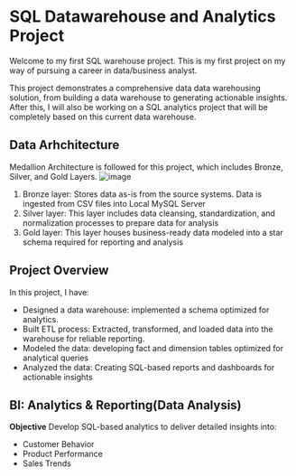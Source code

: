 # SQL Datawarehouse and Analytics Project

Welcome to my first SQL warehouse project. This is my first project on my way of pursuing a career in data/business analyst. 

This project demonstrates a comprehensive data data warehousing solution, from building a data warehouse to generating actionable insights. After this, I will also be working on a SQL analytics project that will be completely based on this current data warehouse.

## Data Arhchitecture 
Medallion Architecture is followed for this project, which includes Bronze, Silver, and Gold Layers. 
![image](https://github.com/user-attachments/assets/bd2b4222-4dc9-47ea-bd6f-20c63cbfd056)
1. Bronze layer: Stores data as-is from the source systems. Data is ingested from CSV files into Local MySQL Server
2. Silver layer: This layer includes data cleansing, standardization, and normalization processes to prepare data for analysis
3. Gold layer: This layer houses business-ready data modeled into a star schema required for reporting and analysis

## Project Overview 

In this project, I have: 
- Designed a data warehouse: implemented a schema optimized for analytics.
- Built ETL process: Extracted, transformed, and loaded data into the warehouse for reliable reporting.
- Modeled the data: developing fact and dimension tables optimized for analytical queries
- Analyzed the data: Creating SQL-based reports and dashboards for actionable insights

## BI: Analytics & Reporting(Data Analysis) 
**Objective**
Develop SQL-based analytics to deliver detailed insights into: 
- Customer Behavior
- Product Performance
- Sales Trends
